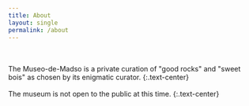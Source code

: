 ```yaml
---
title: About
layout: single
permalink: /about
---
```

<br>
<br>
The Museo-de-Madso is a private curation of "good rocks" and "sweet bois" as chosen by its enigmatic curator. 
{:.text-center}
<br>
<br>
The museum is not open to the public at this time. 
{:.text-center}
